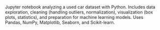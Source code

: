 Jupyter notebook analyzing a used car dataset with Python. Includes data exploration, cleaning (handling outliers, normalization), visualization (box plots, statistics), and preparation for machine learning models. Uses Pandas, NumPy, Matplotlib, Seaborn, and Scikit-learn.
